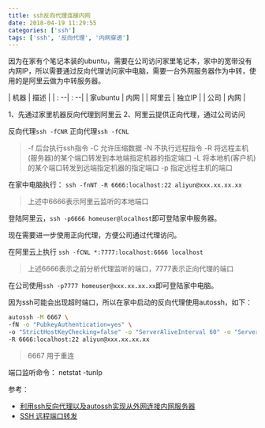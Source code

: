 ```yaml
---
title: ssh反向代理连接内网
date: 2018-04-19 11:29:55
categories: ['ssh']
tags: ['ssh', '反向代理', '内网穿透']
---
```


因为在家有个笔记本装的ubuntu，需要在公司访问家里笔记本，家中的宽带没有内网IP，所以需要通过反向代理访问家中电脑，需要一台外网服务器作为中转，使用的是阿里云做为中转服务器。

| 机器 | 描述 |
| : --| : --|
| 家ubuntu | 内网 |
| 阿里云 | 独立IP |
| 公司 | 内网 |

1、先通过家里机器反向代理到阿里云
2、阿里云提供正向代理，通过公司访问

<!-- more -->

反向代理`ssh -fCNR`
正向代理`ssh -fCNL`
> -f 后台执行ssh指令
-C 允许压缩数据
-N 不执行远程指令
-R 将远程主机(服务器)的某个端口转发到本地端指定机器的指定端口
-L 将本地机(客户机)的某个端口转发到远端指定机器的指定端口
-p 指定远程主机的端口

在家中电脑执行：
`ssh -fnNT -R 6666:localhost:22 aliyun@xxx.xx.xx.xx`
> 上述中6666表示阿里云监听的本地端口

登陆阿里云，`ssh -p6666 homeuser@localhost`即可登陆家中服务器。

现在需要进一步使用正向代理，方便公司通过代理访问。

在阿里云上执行
`ssh -fCNL *:7777:localhost:6666 localhost`
> 上述6666表示之前分析代理监听的端口，7777表示正向代理的端口

在公司使用`ssh -p7777 homeuser@xxx.xx.xx.xx`即可登陆家中电脑。

因为ssh可能会出现超时端口，所以在家中启动的反向代理使用autossh，如下：
```sh
autossh -M 6667 \
-fN -o "PubkeyAuthentication=yes" \
-o "StrictHostKeyChecking=false" -o "ServerAliveInterval 60" -o "ServerAliveCountMax 3" \
-R 6666:localhost:22 aliyun@xxx.xx.xx.xx
```
> 6667 用于重连

端口监听命令：
netstat -tunlp

参考：
* [利用ssh反向代理以及autossh实现从外网连接内网服务器](https://www.cnblogs.com/kwongtai/p/6903420.html)
* [SSH 远程端口转发](https://lvii.github.io/system/2013/10/08/ssh-remote-port-forwarding/)